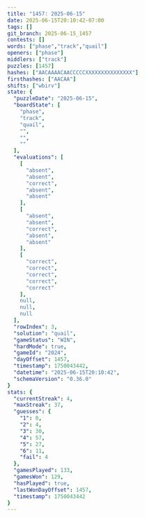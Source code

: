 ```yaml
---
title: "1457: 2025-06-15"
date: 2025-06-15T20:10:42-07:00
tags: []
git_branch: 2025-06-15_1457
contests: []
words: ["phase","track","quail"]
openers: ["phase"]
middlers: ["track"]
puzzles: [1457]
hashes: ["AACAAAACAACCCCCXXXXXXXXXXXXXXX"]
firsthashes: ["AACAA"]
shifts: ["wbirv"]
state: {
  "puzzleDate": "2025-06-15",
  "boardState": [
    "phase",
    "track",
    "quail",
    "",
    "",
    ""
  ],
  "evaluations": [
    [
      "absent",
      "absent",
      "correct",
      "absent",
      "absent"
    ],
    [
      "absent",
      "absent",
      "correct",
      "absent",
      "absent"
    ],
    [
      "correct",
      "correct",
      "correct",
      "correct",
      "correct"
    ],
    null,
    null,
    null
  ],
  "rowIndex": 3,
  "solution": "quail",
  "gameStatus": "WIN",
  "hardMode": true,
  "gameId": "2024",
  "dayOffset": 1457,
  "timestamp": 1750043442,
  "datetime": "2025-06-15T20:10:42",
  "schemaVersion": "0.36.0"
}
stats: {
  "currentStreak": 4,
  "maxStreak": 37,
  "guesses": {
    "1": 0,
    "2": 4,
    "3": 30,
    "4": 57,
    "5": 27,
    "6": 11,
    "fail": 4
  },
  "gamesPlayed": 133,
  "gamesWon": 129,
  "hasPlayed": true,
  "lastWonDayOffset": 1457,
  "timestamp": 1750043442
}
---
```

<!-- more -->
